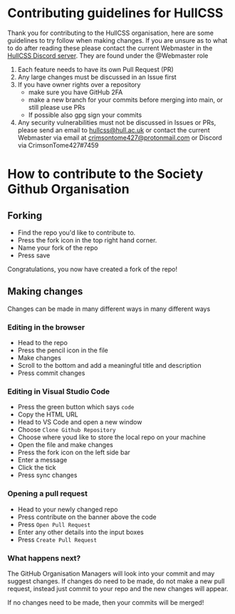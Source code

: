 # Contributing guidelines for HullCSS
Thank you for contributing to the HullCSS organisation, here are some guidelines to try follow when making changes. If you are unsure as to what to do after reading these please contact the current Webmaster in the [HullCSS Discord server](https://hullcss.org/discord). They are found under the @Webmaster role
1. Each feature needs to have its own Pull Request (PR)
2. Any large changes must be discussed in an Issue first
3. If you have owner rights over a repository
	- make sure you have GitHub 2FA
	- make a new branch for your commits before merging into main, or still please use PRs
	- If possible also gpg sign your commits
4. Any security vulnerabilities must not be discussed in Issues or PRs, please send an email to <hullcss@hull.ac.uk> or contact the current Webmaster via email at crimsontome427@protonmail.com or Discord via CrimsonTome427#7459

# How to contribute to the Society Github Organisation
## Forking
* Find the repo you'd like to contribute to.
* Press the fork icon in the top right hand corner.
* Name your fork of the repo 
* Press save

Congratulations, you now have created a fork of the repo!

## Making changes
Changes can be made in many different ways in many different ways
### Editing in the browser
 * Head to the repo
 * Press the pencil icon in the file
 * Make changes
 * Scroll to the bottom and add a meaningful title and description
 * Press commit changes

### Editing in Visual Studio Code
* Press the green button which says `code`
* Copy the HTML URL
* Head to VS Code and open a new window
* Choose `Clone Github Repository`
* Choose where youd like to store the local repo on your machine
* Open the file and make changes
* Press the fork icon on the left side bar
* Enter a message
* Click the tick
* Press sync changes

### Opening a pull request 
* Head to your newly changed repo
* Press contribute on the banner above the code
* Press `Open Pull Request`
* Enter any other details into the input boxes
* Press `Create Pull Request`

### What happens next?
The GitHub Organisation Managers will look into your commit and may suggest changes. If changes do need to be made, do not make a new pull request, instead just commit to your repo and the new changes will appear.

If no changes need to be made, then your commits will be merged!
